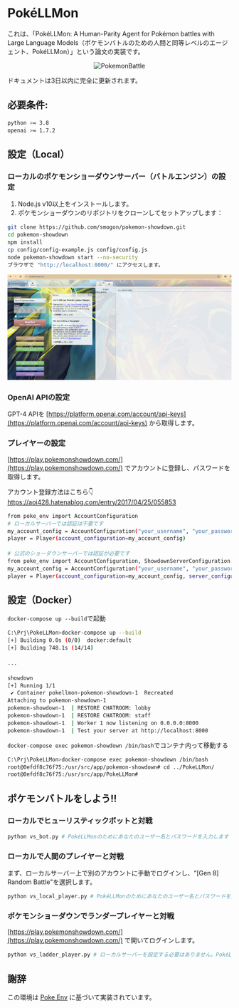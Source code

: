 # PokéLLMon

これは、「PokéLLMon: A Human-Parity Agent for Pokémon battles with Large Language Models（ポケモンバトルのための人間と同等レベルのエージェント、PokéLLMon）」という論文の実装です。<div align="center">
  <img src="./resource/LLM_attrition_strategy.gif" alt="PokemonBattle">
</div>

ドキュメントは3日以内に完全に更新されます。
## 必要条件:

```sh
python >= 3.8
openai >= 1.7.2
```


## 設定（Local）
### ローカルのポケモンショーダウンサーバー（バトルエンジン）の設定
1. Node.js v10以上をインストールします。
2. ポケモンショーダウンのリポジトリをクローンしてセットアップします：

```sh
git clone https://github.com/smogon/pokemon-showdown.git
cd pokemon-showdown
npm install
cp config/config-example.js config/config.js
node pokemon-showdown start --no-security
ブラウザで "http://localhost:8000/" にアクセスします。
```

![](doc\pokemon-showdown.png)

### OpenAI APIの設定

GPT-4 APIを [https://platform.openai.com/account/api-keys](https://platform.openai.com/account/api-keys)  から取得します。
### プレイヤーの設定

[https://play.pokemonshowdown.com/](https://play.pokemonshowdown.com/)  でアカウントに登録し、パスワードを取得します。

アカウント登録方法はこちら👇
https://aoi428.hatenablog.com/entry/2017/04/25/055853


```sh
from poke_env import AccountConfiguration
# ローカルサーバーでは認証は不要です
my_account_config = AccountConfiguration("your_username", "your_password")
player = Player(account_configuration=my_account_config)

# 公式のショーダウンサーバーでは認証が必要です
from poke_env import AccountConfiguration, ShowdownServerConfiguration
my_account_config = AccountConfiguration("your_username", "your_password")
player = Player(account_configuration=my_account_config, server_configuration=ShowdownServerConfiguration)
```

## 設定（Docker）

`docker-compose up --build`で起動

```bash
C:\Prj\PokeLLMon>docker-compose up --build
[+] Building 0.0s (0/0)  docker:default
[+] Building 748.1s (14/14) 

...

showdown                                                                                                                  0.0s
[+] Running 1/1
 ✔ Container pokellmon-pokemon-showdown-1  Recreated                                                                                                                           2.1s
Attaching to pokemon-showdown-1
pokemon-showdown-1  | RESTORE CHATROOM: lobby
pokemon-showdown-1  | RESTORE CHATROOM: staff
pokemon-showdown-1  | Worker 1 now listening on 0.0.0.0:8000
pokemon-showdown-1  | Test your server at http://localhost:8000

```

`docker-compose exec pokemon-showdown /bin/bash`でコンテナ内って移動する

```bash
C:\Prj\PokeLLMon>docker-compose exec pokemon-showdown /bin/bash
root@0efdf8c76f75:/usr/src/app/pokemon-showdown# cd ../PokeLLMon/
root@0efdf8c76f75:/usr/src/app/PokeLLMon#
```



## ポケモンバトルをしよう!!
### ローカルでヒューリスティックボットと対戦

```sh
python vs_bot.py # PokéLLMonのためにあなたのユーザー名とパスワードを入力します
```


### ローカルで人間のプレイヤーと対戦

まず、ローカルサーバー上で別のアカウントに手動でログインし、"[Gen 8] Random Battle"を選択します。

```sh
python vs_local_player.py # PokéLLMonのためにあなたのユーザー名とパスワードを入力します
```


### ポケモンショーダウンでランダープレイヤーと対戦

[https://play.pokemonshowdown.com/](https://play.pokemonshowdown.com/)  で開いてログインします。

```sh
python vs_ladder_player.py # ローカルサーバーを設定する必要はありません。PokéLLMonのためにあなたのユーザー名とパスワードを入力します。
```


## 謝辞

この環境は [Poke Env](https://github.com/hsahovic/poke-env)  に基づいて実装されています。
